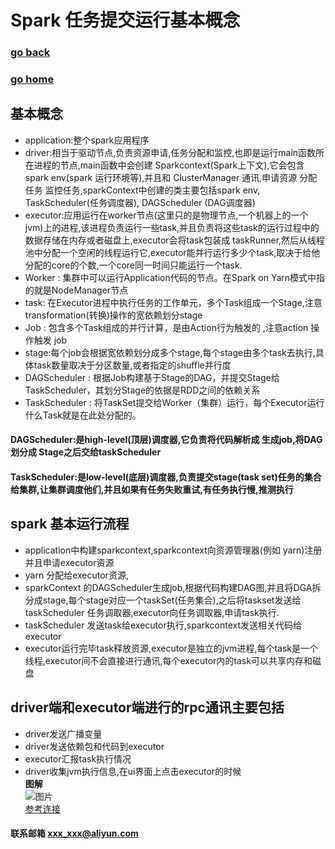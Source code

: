# Spark 任务提交运行基本概念
### [go back](/spark.md)      
### [go home](../README.md)     
## 基本概念

+ application:整个spark应用程序
+ driver:相当于驱动节点,负责资源申请,任务分配和监控,也即是运行main函数所在进程的节点,main函数中会创建 Sparkcontext(Spark上下文),它会包含spark env(spark 运行环境等),并且和 ClusterManager 通讯,申请资源 分配任务 监控任务,sparkContext中创建的类主要包括spark env, TaskScheduler(任务调度器), DAGScheduler (DAG调度器)
+ executor:应用运行在worker节点(这里只的是物理节点,一个机器上的一个jvm)上的进程,该进程负责运行一些task,并且负责将这些task的运行过程中的数据存储在内存或者磁盘上,executor会将task包装成 taskRunner,然后从线程池中分配一个空闲的线程运行它,executor能并行运行多少个task,取决于给他分配的core的个数,一个core同一时间只能运行一个task.
+ Worker : 集群中可以运行Application代码的节点。在Spark on Yarn模式中指的就是NodeManager节点
+ task: 在Executor进程中执行任务的工作单元，多个Task组成一个Stage,注意transformation(转换)操作的宽依赖划分stage
+ Job : 包含多个Task组成的并行计算，是由Action行为触发的 ,注意action 操作触发 job
+ stage:每个job会根据宽依赖划分成多个stage,每个stage由多个task去执行,具体task数量取决于分区数量,或者指定的shuffle并行度
+ DAGScheduler : 根据Job构建基于Stage的DAG，并提交Stage给TaskScheduler，其划分Stage的依据是RDD之间的依赖关系
+ TaskScheduler : 将TaskSet提交给Worker（集群）运行，每个Executor运行什么Task就是在此处分配的。

#### DAGScheduler:是high-level(顶层)调度器,它负责将代码解析成 生成job,将DAG划分成 Stage之后交给taskScheduler
#### TaskScheduler:是low-level(底层)调度器,负责提交stage(task set)任务的集合给集群,让集群调度他们,并且如果有任务失败重试,有任务执行慢,推测执行

## spark 基本运行流程
+ application中构建sparkcontext,sparkcontext向资源管理器(例如 yarn)注册并且申请executor资源
+ yarn 分配给executor资源,
+ sparkContext 的DAGScheduler生成job,根据代码构建DAG图,并且将DGA拆分成stage,每个stage对应一个taskSet(任务集合),之后将taskset发送给taskScheduler 任务调取器,executor向任务调取器,申请task执行.
+ taskScheduler 发送task给executor执行,sparkcontext发送相关代码给executor
+ executor运行完毕task释放资源,executor是独立的jvm进程,每个task是一个线程,executor间不会直接进行通讯,每个executor内的task可以共享内存和磁盘
## driver端和executor端进行的rpc通讯主要包括
+ driver发送广播变量
+ driver发送依赖包和代码到executor
+ executor汇报task执行情况
+ driver收集jvm执行信息,在ui界面上点击executor的时候  
**图解**   
![图片](/static/img/up-592c83053a0de10844974db433d34c2aa80.png)   
[参考连接](https://www.cnblogs.com/frankdeng/p/9301485.html)

#### 联系邮箱 xxx_xxx@aliyun.com